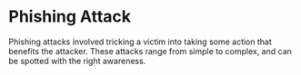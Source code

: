 # Phishing Attack

Phishing attacks involved tricking a victim into taking some action that benefits the attacker. These attacks range from simple to complex, and can be spotted with the right awareness.
